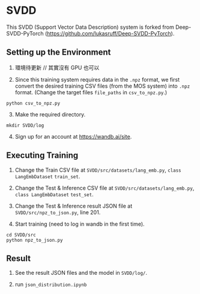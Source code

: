 # SVDD

This SVDD (Support Vector Data Description) system is forked from Deep-SVDD-PyTorch (https://github.com/lukasruff/Deep-SVDD-PyTorch).

## Setting up the Environment

1. 環境待更新 // 其實沒有 GPU 也可以

2. Since this training system requires data in the `.npz` format, we first convert the desired training CSV files (from the MOS system) into `.npz` format. (Change the target files `file_paths` in `csv_to_npz.py`.)

```
python csv_to_npz.py
```

3. Make the required directory.

```
mkdir SVDD/log
```

4. Sign up for an account at https://wandb.ai/site.

## Executing Training

1. Change the Train CSV file at `SVDD/src/datasets/lang_emb.py`, `class LangEmbDataset` `train_set`.

2. Change the Test & Inference CSV file at `SVDD/src/datasets/lang_emb.py`, `class LangEmbDataset` `test_set`.

3. Change the Test & Inference result JSON file at `SVDD/src/npz_to_json.py`, line 201.

4. Start training (need to log in wandb in the first time).

```
cd SVDD/src
python npz_to_json.py
```

## Result

1. See the result JSON files and the model in `SVDD/log/`.

2. run `json_distribution.ipynb`

